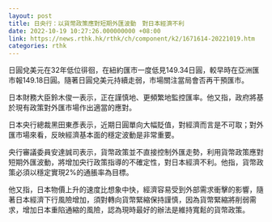```yaml
---
layout: post
title: 日央行：以貨幣政策應對短期外匯波動　對日本經濟不利
date: 2022-10-19 10:27:26.000000000 +08:00
link: https://news.rthk.hk/rthk/ch/component/k2/1671614-20221019.htm
categories: rthk
---
```


日圓兌美元在32年低位徘徊，在紐約匯市一度低見149.34日圓，較早時在亞洲匯市報149.18日圓。隨著日圓兌美元持續走弱，市場關注當局會否再干預匯市。

日本財務大臣鈴木俊一表示，正在謹慎地、更頻繁地監控匯率。他又指，政府將基於現有政策對外匯市場作出適當的應對。

日本央行總裁黑田東彥表示，近期日圓單向大幅貶值，對經濟而言是不可取；對外匯市場來看，反映經濟基本面的穩定波動是非常重要。

央行審議委員安達誠司表示，貨幣政策並不直接控制外匯走勢，利用貨幣政策應對短期外匯波動，將增加央行政策指導的不確定性，對日本經濟不利。他指，貨幣政策必須以穩定實現2%的通脹率為目標。

他又指，日本物價上升的速度比想象中快，經濟容易受到外部需求衝擊的影響，隨著日本經濟下行風險增加，須對轉向貨幣緊縮保持謹慎，因為貨幣緊縮將削弱需求，增加日本重陷通縮的風險，認為現時最好的辦法是維持寬鬆的貨幣政策。
